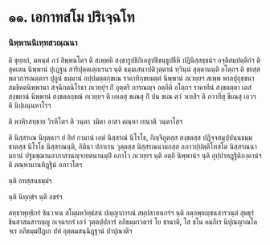 <h1>๑๑. เอกาทสโม ปริเจฺฉโท</h1>
<h3>นิพฺพานนิเทฺทสวณฺณนา</h3>
<p>   ติ ขุทฺทกํ, มหนฺตํ ภวํ สิพฺพนโตฯ ติ สเพฺพหิ สงฺขารูปธิกิเลสูปธิขนฺธูปธีหิ ปฎินิสฺสชฺชนํฯ  อจุติสมฺปตฺติกํฯ ติ สุคเตน นิพฺพานํ ปุเฎฺฐน สาริปุตฺตเตฺถเรนฯ นฺติ ธมฺมเสนาปติวุตฺตานํ  ทฺวินฺนํ สุตฺตานนฺติ อโตฺถฯ ติ ขยสฺส พลวการณตฺตาฯ ปุถูนํ ธมฺมานํ อปฺปมตฺตกฺขเณ ราคาทิกฺขยมตฺตํ นิพฺพานํ ภเวยฺยฯ สเพฺพ พาลปุถุชฺชนา สมธิคตนิพฺพานา สจฺฉิกตนิโรธา ภเวยฺยุํฯ  กิํ อุตฺตริ การณญฺจ อตฺถีติ อโตฺถฯ ราคาทีนํ สงฺขตตฺตา เตสํ สงฺขตานํ นิพฺพานํ สงฺขตลกฺขณํ ภเวยฺยฯ ติ เอเตสุ ขเณสุ กิํ ปน ขเณ ตฺวํ วเทสิฯ ติ ภวาทีสุ ขีเณสุ เอวฯ ติ นิปฺผนฺนหาโรฯ</p>


<p> ติ พาหิรสทฺธาย วิรหิโตฯ ติ วนฺตา วมิตา อาสา ตณฺหา เยนาติ วนฺตาโสฯ</p>


<p>ติ นิสฺสรเณ นิยุตฺตาฯ  ยํ อิทํ กามานํ เอตํ นิสฺสรณํ นิโรโธ,  กิญฺจิภูตสฺส สงฺขตสฺส ปฎิจฺจสมุปฺปนฺนธมฺมชาตสฺส นิโรโธ นิสฺสรณนฺติ,  อิมินา ปกาเรน วุตฺตสฺส  นิสฺสรณนามกสฺส อภาวปฺปตฺติโทสโต นิสฺสรณนามกานํ ปฐมชฺฌานอากาสานญฺจายตนานมฺปิ อภาโว ภเวยฺยฯ นฺติ อตฺถิ นิพฺพานํฯ นฺติ อุปฺปาทฎฺฐิติภงฺคานํฯ ติ ตณฺหามานทิฎฺฐีนํ อภาวโตฯ</p>


<p> นฺติ อทสฺสนธมฺมํฯ</p>


<p> นฺติ นิทุกฺขํฯ นฺติ อขรํฯ</p>


<p> สทฺธาพุทฺธิกรํ   ชินวจเน สโมฺมหวิทฺธํสนํ  ปญฺญาการณํ สมฺปสาทนกรํฯ นฺติ อตฺถพฺยญฺชนสารวนฺตํ สุมธุรํ  ชินสาสนสารญฺญู  อเจฺฉรกรํ  เอวํ วุตฺตปฺปการํ อภิธมฺมาวตารํ โย ชานาติ, โส ชโน คมฺภีเร  นิปุณญาณโคจเร อภิธมฺมปิฎเก ปทํ  อุตฺตมสนฺนิฎฺฐานํ  ปาปุณาติฯ</p>

</p>

</p>

</p>





